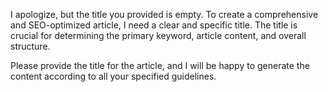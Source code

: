 I apologize, but the title you provided is empty. To create a comprehensive and SEO-optimized article, I need a clear and specific title. The title is crucial for determining the primary keyword, article content, and overall structure.

Please provide the title for the article, and I will be happy to generate the content according to all your specified guidelines.